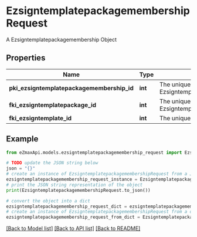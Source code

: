 # EzsigntemplatepackagemembershipRequest

A Ezsigntemplatepackagemembership Object

## Properties

Name | Type | Description | Notes
------------ | ------------- | ------------- | -------------
**pki_ezsigntemplatepackagemembership_id** | **int** | The unique ID of the Ezsigntemplatepackagemembership | [optional] 
**fki_ezsigntemplatepackage_id** | **int** | The unique ID of the Ezsigntemplatepackage | 
**fki_ezsigntemplate_id** | **int** | The unique ID of the Ezsigntemplate | 

## Example

```python
from eZmaxApi.models.ezsigntemplatepackagemembership_request import EzsigntemplatepackagemembershipRequest

# TODO update the JSON string below
json = "{}"
# create an instance of EzsigntemplatepackagemembershipRequest from a JSON string
ezsigntemplatepackagemembership_request_instance = EzsigntemplatepackagemembershipRequest.from_json(json)
# print the JSON string representation of the object
print(EzsigntemplatepackagemembershipRequest.to_json())

# convert the object into a dict
ezsigntemplatepackagemembership_request_dict = ezsigntemplatepackagemembership_request_instance.to_dict()
# create an instance of EzsigntemplatepackagemembershipRequest from a dict
ezsigntemplatepackagemembership_request_from_dict = EzsigntemplatepackagemembershipRequest.from_dict(ezsigntemplatepackagemembership_request_dict)
```
[[Back to Model list]](../README.md#documentation-for-models) [[Back to API list]](../README.md#documentation-for-api-endpoints) [[Back to README]](../README.md)


